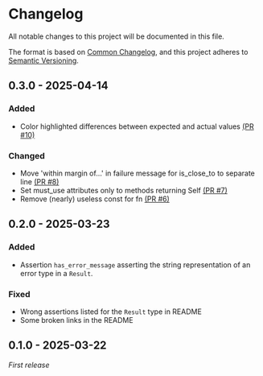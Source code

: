 # Changelog

All notable changes to this project will be documented in this file.

The format is based on [Common Changelog](https://common-changelog.org/),
and this project adheres to [Semantic Versioning](https://semver.org/spec/v2.0.0.html).

## 0.3.0 - 2025-04-14

### Added

* Color highlighted differences between expected and actual
  values [(PR #10)](https://github.com/innoave/asserting/pull/10)

### Changed

* Move 'within margin of...' in failure message for is_close_to to separate
  line [(PR #8)](https://github.com/innoave/asserting/pull/8)
* Set must_use attributes only to methods returning
  Self [(PR #7)](https://github.com/innoave/asserting/pull/7)
* Remove (nearly) useless const for fn [(PR #6)](https://github.com/innoave/asserting/pull/6)

## 0.2.0 - 2025-03-23

### Added

* Assertion `has_error_message` asserting the string representation of an error type in a `Result`.

### Fixed

* Wrong assertions listed for the `Result` type in README
* Some broken links in the README

## 0.1.0 - 2025-03-22

_First release_
